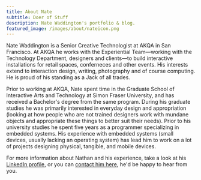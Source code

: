 ```yaml
---
title: About Nate
subtitle: Doer of Stuff
description: Nate Waddington's portfolio & blog.
featured_image: /images/about/nateicon.png
---
```


Nate Waddington is a Senior Creative Technologist at AKQA in San Francisco.
At AKQA he works with the Experiential Team—working with the Technology Department, designers and clients—to build interactive installations for retail spaces, conferneces and other events.
His interests extend to interaction design, writing, photography and of course computing.
He is proud of his standing as a Jack of all trades.

Prior to working at AKQA, Nate spent time in the Graduate School of Interactive Arts and Technology at Simon Fraser University, and has received a Bachelor's degree from the same program.
During his graduate studies he was primarily interested in everyday design and appropriation (looking at how people who are not trained designers work with mundane objects and appropriate these things to better suit their needs).
Prior to his university studies he spent five years as a programmer specializing in embedded systems.
His experience with embedded systems (small devices, usually lacking an operating system) has lead him to work on a lot of projects designing physical, tangible, and mobile devices.

For more information about Nathan and his experience, take a look at his [LinkedIn profile](https://www.linkedin.com/in/nate-double-u/), or you can [contact him here](/contact/), he'd be happy to hear from you.
